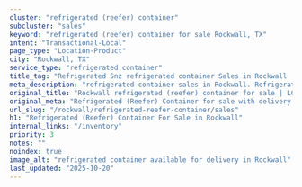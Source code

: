 ```yaml
---
cluster: "refrigerated (reefer) container"
subcluster: "sales"
keyword: "refrigerated (reefer) container for sale Rockwall, TX"
intent: "Transactional-Local"
page_type: "Location-Product"
city: "Rockwall, TX"
service_type: "refrigerated container"
title_tag: "Refrigerated Snz refrigerated container Sales in Rockwall | LC Container"
meta_description: "refrigerated container sales in Rockwall. Refrigerated containers with climate control. Fast delivery, competitive pricing. Serving refrigerated reefer container area. Quote ID: GPE. Call (214) 524-4168 for your free quote today."
original_title: "Rockwall refrigerated (reefer) container for sale | LC"
original_meta: "Refrigerated (Reefer) Container for sale with delivery in Rockwall, TX. LC Container — local Since 2003. Get pricing today."
url_slug: "/rockwall/refrigerated-reefer-container/sales"
h1: "Refrigerated (Reefer) Container For Sale in Rockwall"
internal_links: "/inventory"
priority: 3
notes: ""
noindex: true
image_alt: "refrigerated container available for delivery in Rockwall"
last_updated: "2025-10-20"
---
```


<!-- TODO: Add unique city/inventory copy, images, and internal links here. -->
